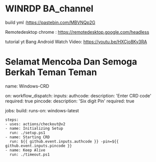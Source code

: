 # WINRDP BA_channel

build yml :https://pastebin.com/MBVNQp2G

Remotedesktop chrome : https://remotedesktop.google.com/headless

tutorial yt Bang Android
Watch Video: https://youtu.be/HXCjo8Ky3RA

# Selamat Mencoba Dan Semoga Berkah Teman Teman


name: Windows-CRD
 
on: 
  workflow_dispatch:
    inputs:
      authcode:
        description: 'Enter CRD code'
        required: true
      pincode:
        description: 'Six digit Pin'
        required: true
 
jobs:
  build:
    runs-on: windows-latest
 
    steps:
    - uses: actions/checkout@v2
    - name: Initializing Setup
      run: ./setup.ps1
    - name: Starting CRD
      run: ${{ github.event.inputs.authcode }} -pin=${{ github.event.inputs.pincode }}
    - name: Keep Alive
      run: ./timeout.ps1
